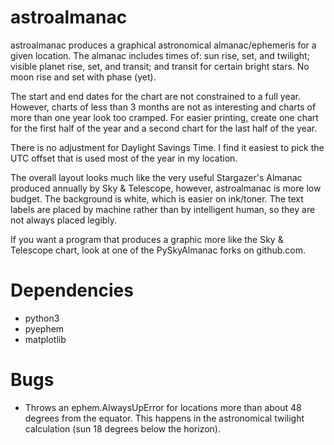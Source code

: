 # astroalmanac
astroalmanac produces a graphical astronomical almanac/ephemeris
for a given location.
The almanac includes times of: sun rise, set, and twilight;
visible planet rise, set, and transit;
and transit for certain bright stars.
No moon rise and set with phase (yet).

The start and end dates for the chart are not constrained to a full year.
However, charts of less than 3 months are not as interesting and charts
of more than one year look too cramped.
For easier printing, create one chart for the first half of the year and a
second chart for the last half of the year.

There is no adjustment for Daylight Savings Time.
I find it easiest to pick the UTC offset that is used most of the year in
my location.

The overall layout looks much like the very useful Stargazer's Almanac produced
annually by Sky & Telescope, however, astroalmanac is more low budget.
The background is white, which is easier on ink/toner.
The text labels are placed by machine rather than by intelligent human, so they
are not always placed legibly.

If you want a program that produces a graphic more like the Sky & Telescope
chart, look at one of the PySkyAlmanac forks on github.com.

# Dependencies
- python3
- pyephem
- matplotlib

# Bugs

- Throws an ephem.AlwaysUpError for locations more than about 48 degrees from
  the equator.
  This happens in the astronomical twilight calculation (sun 18 degrees below
  the horizon).


